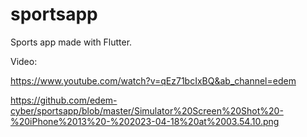# sportsapp

Sports app made with Flutter. 

Video: 

https://www.youtube.com/watch?v=qEz71bcIxBQ&ab_channel=edem


https://github.com/edem-cyber/sportsapp/blob/master/Simulator%20Screen%20Shot%20-%20iPhone%2013%20-%202023-04-18%20at%2003.54.10.png